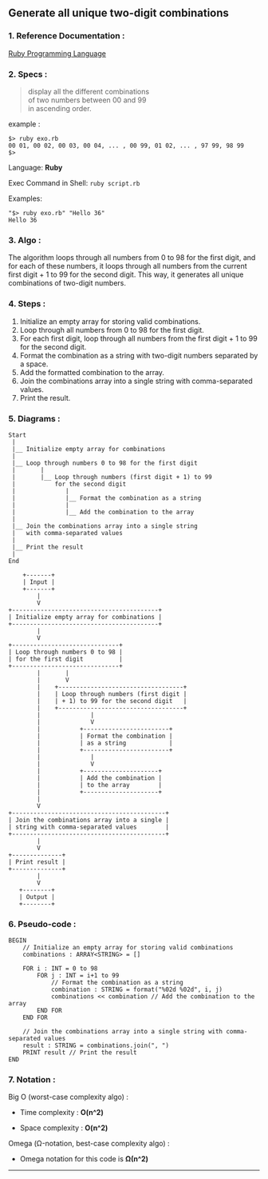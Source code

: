 ## Generate all unique two-digit combinations

### 1\. Reference Documentation :

[Ruby Programming Language](https://www.ruby-lang.org/en/)

### 2\. Specs :

> display all the different combinations<br>
> of two numbers between 00 and 99<br>
> in ascending order.

 example :
 ```
 $> ruby exo.rb
 00 01, 00 02, 00 03, 00 04, ... , 00 99, 01 02, ... , 97 99, 98 99
 $>
```

Language: **Ruby**

Exec Command in Shell: ```ruby script.rb```

Examples:

```
"$> ruby exo.rb" "Hello 36"
Hello 36
```

### 3\. Algo :

The algorithm loops through all numbers from 0 to 98 for the first digit, and for each of these numbers, it loops through all numbers from the current first digit + 1 to 99 for the second digit. This way, it generates all unique combinations of two-digit numbers.

### 4\. Steps :

1.  Initialize an empty array for storing valid combinations.
2.  Loop through all numbers from 0 to 98 for the first digit.
3.  For each first digit, loop through all numbers from the first digit + 1 to 99 for the second digit.
4.  Format the combination as a string with two-digit numbers separated by a space.
5.  Add the formatted combination to the array.
6.  Join the combinations array into a single string with comma-separated values.
7.  Print the result.

### 5\. Diagrams :

```
Start
 |
 |__ Initialize empty array for combinations
 |
 |__ Loop through numbers 0 to 98 for the first digit
 |       |
 |       |__ Loop through numbers (first digit + 1) to 99
 |           for the second digit
 |              |
 |              |__ Format the combination as a string
 |              |
 |              |__ Add the combination to the array
 |
 |__ Join the combinations array into a single string
 |   with comma-separated values
 |
 |__ Print the result
 | 
End

```

```
    +-------+
    | Input |
    +-------+
        |
        V
+-----------------------------------------+
| Initialize empty array for combinations |
+-----------------------------------------+
        |
        V
+------------------------------+
| Loop through numbers 0 to 98 |
| for the first digit          |
+------------------------------+
        |       |
        |       V
        |    +-----------------------------------+
        |    | Loop through numbers (first digit |
        |    | + 1) to 99 for the second digit   |
        |    +-----------------------------------+
        |              |
        |              V
        |           +------------------------+
        |           | Format the combination |
        |           | as a string            |
        |           +------------------------+
        |              |
        |              V
        |           +---------------------+
        |           | Add the combination |
        |           | to the array        |
        |           +---------------------+
        |
        V
+-------------------------------------------+
| Join the combinations array into a single |
| string with comma-separated values        |
+-------------------------------------------+
        |
        V
+--------------+
| Print result |
+--------------+
        |
        V
   +--------+
   | Output |
   +--------+

```

### 6\. Pseudo-code :

```
BEGIN
    // Initialize an empty array for storing valid combinations
    combinations : ARRAY<STRING> = []

    FOR i : INT = 0 to 98
        FOR j : INT = i+1 to 99
            // Format the combination as a string
            combination : STRING = format("%02d %02d", i, j) 
            combinations << combination // Add the combination to the array
        END FOR
    END FOR

    // Join the combinations array into a single string with comma-separated values
    result : STRING = combinations.join(", ")
    PRINT result // Print the result
END

```

### 7\. Notation :

Big O (worst-case complexity algo) :

-   Time complexity : **O(n^2)**
    
-   Space complexity : **O(n^2)**
    

Omega (Ω-notation, best-case complexity algo) :

-   Omega notation for this code is **Ω(n^2)**

___
